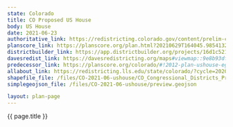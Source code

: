 ```yaml
---
state: Colorado
title: CO Proposed US House
body: US House
date: 2021-06-23
authoritative_link: https://redistricting.colorado.gov/content/prelim-congressional-maps
planscore_link: https://planscore.org/plan.html?20210629T164045.985413296Z
districtbuilder_link: https://app.districtbuilder.org/projects/16d1c521-7d9b-4129-9ed4-1fc6f2a1fd35
davesredist_link: https://davesredistricting.org/maps#viewmap::9e8b93df-2f3f-4039-93f9-0b199d97a23a
predecessor_link: https://planscore.org/colorado/#!2012-plan-ushouse-eg
allabout_link: https://redistricting.lls.edu/state/colorado/?cycle=2020&level=Congress&startdate=2021-06-23
shapefile_file: /files/CO-2021-06-ushouse/CO_Congressional_Districts_Prelim_Final_SHP.zip
simplegeojson_file: /files/CO-2021-06-ushouse/preview.geojson

layout: plan-page
---
```


{{ page.title }}
